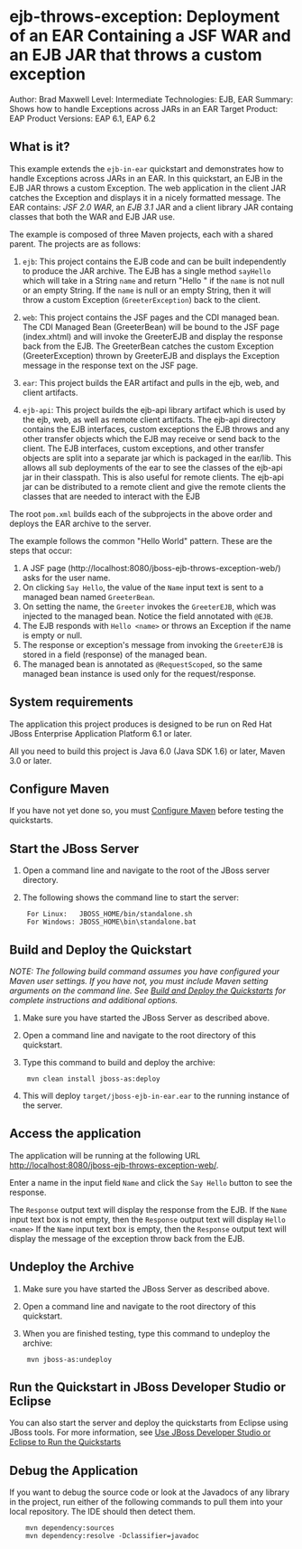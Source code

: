 ejb-throws-exception: Deployment of an EAR Containing a JSF WAR and an EJB JAR that throws a custom exception
====================================================================
Author: Brad Maxwell
Level: Intermediate
Technologies: EJB, EAR
Summary: Shows how to handle Exceptions across JARs in an EAR
Target Product: EAP
Product Versions: EAP 6.1, EAP 6.2


What is it?
-----------
This example extends the `ejb-in-ear` quickstart and demonstrates how to handle Exceptions across JARs in an EAR. In this quickstart, an EJB in the EJB JAR throws a custom Exception. The web application in the client JAR catches the Exception and displays it in a nicely formatted message. The EAR contains: *JSF 2.0 WAR*, an *EJB 3.1* JAR and a client library JAR containg classes that both the WAR and EJB JAR use.

The example is composed of three Maven projects, each with a shared parent. The projects are as follows:

1. `ejb`: This project contains the EJB code and can be built independently to produce the JAR archive.  The EJB has a single method `sayHello` which will take in a String `name` and return "Hello <name>" if the `name` is not null or an empty String.  If the `name` is null or an empty String, then it will throw a custom Exception (`GreeterException`) back to the client.

2. `web`: This project contains the JSF pages and the CDI managed bean.  The CDI Managed Bean (GreeterBean) will be bound to the JSF page (index.xhtml) and will invoke the GreeterEJB and display the response back from the EJB.  The GreeterBean catches the custom Exception (GreeterException) thrown by GreeterEJB and displays the Exception message in the response text on the JSF page.

3. `ear`: This project builds the EAR artifact and pulls in the ejb, web, and client artifacts.

4. `ejb-api`: This project builds the ejb-api library artifact which is used by the ejb, web, as well as remote client artifacts. The ejb-api directory contains the EJB interfaces, custom exceptions the EJB throws and any other transfer objects which the EJB may receive or send back to the client.  The EJB interfaces, custom exceptions, and other transfer objects are split into a separate jar which is packaged in the ear/lib. This allows all sub deployments of the ear to see the classes of the ejb-api jar in their classpath.  This is also useful for remote clients.  The ejb-api jar can be distributed to a remote client and give the remote clients the classes that are needed to interact with the EJB

The root `pom.xml` builds each of the subprojects in the above order and deploys the EAR archive to the server.


The example follows the common "Hello World" pattern. These are the steps that occur:

1. A JSF page (http://localhost:8080/jboss-ejb-throws-exception-web/) asks for the user name.
2. On clicking `Say Hello`, the value of the `Name` input text is sent to a managed bean named `GreeterBean`.
3. On setting the name, the `Greeter` invokes the `GreeterEJB`, which was injected to the managed bean. Notice the field annotated with `@EJB`.
4. The EJB responds with `Hello <name>` or throws an Exception if the name is empty or null.
5. The response or exception's message from invoking the `GreeterEJB` is stored in a field (response) of the managed bean.
6. The managed bean is annotated as `@RequestScoped`, so the same managed bean instance is used only for the request/response. 

System requirements
-------------------

The application this project produces is designed to be run on Red Hat JBoss Enterprise Application Platform 6.1 or later. 

All you need to build this project is Java 6.0 (Java SDK 1.6) or later, Maven 3.0 or later.


Configure Maven 
-------------

If you have not yet done so, you must [Configure Maven](../README.md#configure-maven) before testing the quickstarts.


Start the JBoss Server
-------------------------

1. Open a command line and navigate to the root of the JBoss server directory.
2. The following shows the command line to start the server:

        For Linux:   JBOSS_HOME/bin/standalone.sh
        For Windows: JBOSS_HOME\bin\standalone.bat


Build and Deploy the Quickstart
-------------------------

_NOTE: The following build command assumes you have configured your Maven user settings. If you have not, you must include Maven setting arguments on the command line. See [Build and Deploy the Quickstarts](../README.md#build-and-deploy-the-quickstarts) for complete instructions and additional options._

1. Make sure you have started the JBoss Server as described above.
2. Open a command line and navigate to the root directory of this quickstart.
3. Type this command to build and deploy the archive:

        mvn clean install jboss-as:deploy

4. This will deploy `target/jboss-ejb-in-ear.ear` to the running instance of the server.

 

Access the application 
---------------------

The application will be running at the following URL <http://localhost:8080/jboss-ejb-throws-exception-web/>.

Enter a name in the input field `Name` and click the `Say Hello` button to see the response.

The `Response` output text will display the response from the EJB.
If the `Name` input text box is not empty, then the `Response` output text will display `Hello <name>`
If the `Name` input text box is empty, then the `Response` output text will display the message of the exception throw back from the EJB.


Undeploy the Archive
--------------------

1. Make sure you have started the JBoss Server as described above.
2. Open a command line and navigate to the root directory of this quickstart.
3. When you are finished testing, type this command to undeploy the archive:

        mvn jboss-as:undeploy


Run the Quickstart in JBoss Developer Studio or Eclipse
-------------------------------------
You can also start the server and deploy the quickstarts from Eclipse using JBoss tools. For more information, see [Use JBoss Developer Studio or Eclipse to Run the Quickstarts](../README.md#use-jboss-developer-studio-or-eclipse-to-run-the-quickstarts) 


Debug the Application
---------------------

If you want to debug the source code or look at the Javadocs of any library in the project, run either of the following commands to pull them into your local repository. The IDE should then detect them.

        mvn dependency:sources
        mvn dependency:resolve -Dclassifier=javadoc
